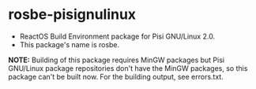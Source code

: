 # rosbe-pisignulinux

* ReactOS Build Environment package for Pisi GNU/Linux 2.0.
* This package's name is rosbe.

**NOTE:** Building of this package requires MinGW packages but Pisi GNU/Linux package repositories don't have the MinGW packages, so this package can't be built now. For the building output, see errors.txt.

